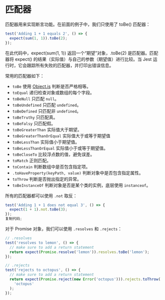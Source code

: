 # 匹配器

匹配器用来实现断言功能。在前面的例子中，我们只使用了 toBe() 匹配器：

```js
test('Adding 1 + 1 equals 2', () => {
  expect(sum(1, 1)).toBe(2);
});
```

在此代码中，expect(sum(1, 1)) 返回一个“期望”对象，.toBe(2) 是匹配器。匹配器将 expect() 的结果（实际值）与自己的参数（期望值）进行比较。当 Jest 运行时，它会跟踪所有失败的匹配器，并打印出错误信息。

常用的匹配器如下：

- `toBe` 使用 [Object.is](https://link.juejin.im/?target=https%3A%2F%2Fdeveloper.mozilla.org%2Fzh-CN%2Fdocs%2FWeb%2FJavaScript%2FReference%2FGlobal_Objects%2FObject%2Fis) 判断是否严格相等。
- `toEqual` 递归检查对象或数组的每个字段。
- `toBeNull` 只匹配 `null`。
- `toBeUndefined` 只匹配 `undefined`。
- `toBeDefined` 只匹配非 `undefined`。
- `toBeTruthy` 只匹配真。
- `toBeFalsy` 只匹配假。
- `toBeGreaterThan` 实际值大于期望。
- `toBeGreaterThanOrEqual` 实际值大于或等于期望值
- `toBeLessThan` 实际值小于期望值。
- `toBeLessThanOrEqual` 实际值小于或等于期望值。
- `toBeCloseTo` 比较浮点数的值，避免误差。
- `toMatch` 正则匹配。
- `toContain` 判断数组中是否包含指定项。
- `.toHaveProperty(keyPath, value)` 判断对象中是否包含指定属性。
- `toThrow` 判断是否抛出指定的异常。
- `toBeInstanceOf` 判断对象是否是某个类的实例，底层使用 `instanceof`。

所有的匹配器都可以使用 `.not` 取反：

```js
test('Adding 1 + 1 does not equal 3', () => {
  expect(1 + 1).not.toBe(3);
});
复制代码;
```

对于 Promise 对象，我们可以使用 `.resolves` 和 `.rejects`：

```js
// .resolves
test('resolves to lemon', () => {
  // make sure to add a return statement
  return expect(Promise.resolve('lemon')).resolves.toBe('lemon');
});

// .rejects
test('rejects to octopus', () => {
  // make sure to add a return statement
  return expect(Promise.reject(new Error('octopus'))).rejects.toThrow(
    'octopus'
  );
});
```

